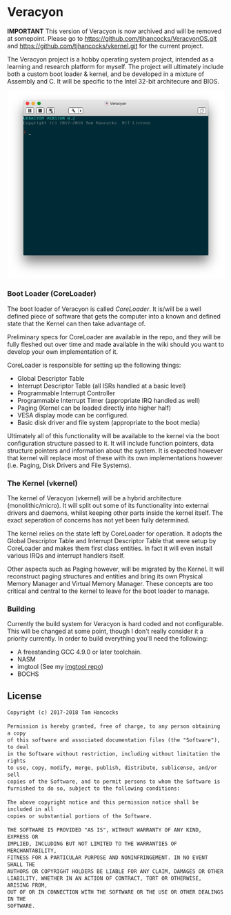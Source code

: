 # Veracyon

**IMPORTANT** This version of Veracyon is now archived and will be removed at somepoint. Please go to https://github.com/tjhancocks/VeracyonOS.git and https://github.com/tjhancocks/vkernel.git for the current project.

The Veracyon project is a hobby operating system project, intended as a learning and research platform for myself. The project will ultimately include both a custom boot loader & kernel, and be developed in a mixture of Assembly and C. It will be specific
to the Intel 32-bit architecure and BIOS.

![Veracyon Basic Shell](https://raw.githubusercontent.com/tjhancocks/Veracyon/reorganise/docs/images/veracyon-shell-basic.png)

### Boot Loader (CoreLoader)
The boot loader of Veracyon is called _CoreLoader_. It is/will be a well defined piece of software that gets the computer into a known and defined state that the Kernel can then take advantage of.

Preliminary specs for CoreLoader are available in the repo, and they will be fully fleshed out over time and made available in the wiki should you want to develop your own implementation of it.

CoreLoader is responsible for setting up the following things:

- Global Descriptor Table
- Interrupt Descriptor Table (all ISRs handled at a basic level)
- Programmable Interrupt Controller
- Programmable Interrupt Timer (appropriate IRQ handled as well)
- Paging (Kernel can be loaded directly into higher half)
- VESA display mode can be configured.
- Basic disk driver and file system (appropriate to the boot media)

Ultimately all of this functionality will be available to the kernel via the boot configuration structure passed to it. It will include function pointers, data structure pointers and information about the system. It is expected however that kernel will replace most of these with its own implementations however (i.e. Paging, Disk Drivers and File Systems).

### The Kernel (vkernel)
The kernel of Veracyon (vkernel) will be a hybrid architecture (monolithic/micro). It will split out some of its functionality into external drivers and daemons, whilst keeping other parts inside the kernel itself. The exact seperation of concerns has not yet been fully determined.

The kernel relies on the state left by CoreLoader for operation. It adopts the Global Descriptor Table and Interrupt Descriptor Table that were setup by CoreLoader and makes them first class entities. In fact it will even install various IRQs and interrupt handlers itself.

Other aspects such as Paging however, will be migrated by the Kernel. It will reconstruct paging structures and entities and bring its own Physical Memory Manager and Virtual Memory Manager. These concepts are too critical and central to the kernel to leave for the boot loader to manage.

### Building
Currently the build system for Veracyon is hard coded and not configurable. This will be changed at some point, though I don't really consider it a priority currently. In order to build everything you'll need the following:

- A freestanding GCC 4.9.0 or later toolchain.
- NASM
- imgtool (See my [imgtool repo](https://github.com/tjhancocks/imgtool))
- BOCHS


## License

    Copyright (c) 2017-2018 Tom Hancocks

    Permission is hereby granted, free of charge, to any person obtaining a copy
    of this software and associated documentation files (the "Software"), to deal
    in the Software without restriction, including without limitation the rights
    to use, copy, modify, merge, publish, distribute, sublicense, and/or sell
    copies of the Software, and to permit persons to whom the Software is
    furnished to do so, subject to the following conditions:
    
    The above copyright notice and this permission notice shall be included in all
    copies or substantial portions of the Software.
    
    THE SOFTWARE IS PROVIDED "AS IS", WITHOUT WARRANTY OF ANY KIND, EXPRESS OR
    IMPLIED, INCLUDING BUT NOT LIMITED TO THE WARRANTIES OF MERCHANTABILITY,
    FITNESS FOR A PARTICULAR PURPOSE AND NONINFRINGEMENT. IN NO EVENT SHALL THE
    AUTHORS OR COPYRIGHT HOLDERS BE LIABLE FOR ANY CLAIM, DAMAGES OR OTHER
    LIABILITY, WHETHER IN AN ACTION OF CONTRACT, TORT OR OTHERWISE, ARISING FROM,
    OUT OF OR IN CONNECTION WITH THE SOFTWARE OR THE USE OR OTHER DEALINGS IN THE
    SOFTWARE.
